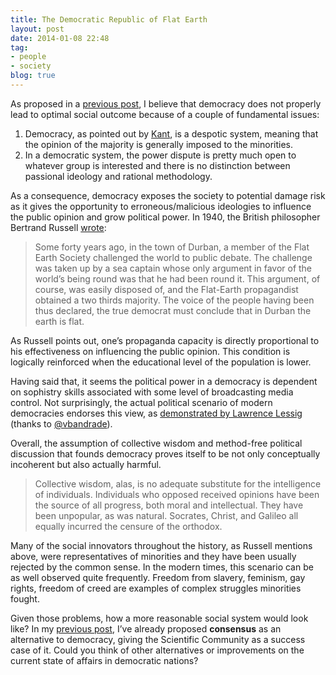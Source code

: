 ```yaml
---
title: The Democratic Republic of Flat Earth
layout: post
date: 2014-01-08 22:48
tag:
- people
- society
blog: true
---
```


As proposed in a [previous post](http://vvgomes.com/democracia-nao-funciona/), I believe that democracy does not properly lead to optimal social outcome because of a couple of fundamental issues:

1. Democracy, as pointed out by [Kant](http://amazon.com/dp/0915145472), is a despotic system, meaning that the opinion of the majority is generally imposed to the minorities.
2. In a democratic system, the power dispute is pretty much open to whatever group is interested and there is no distinction between passional ideology and rational methodology.

As a consequence, democracy exposes the society to potential damage risk as it gives the opportunity to erroneous/malicious ideologies to influence the public opinion and grow political power. In 1940, the British philosopher Bertrand Russell [wrote](http://amazon.com/dp/0671203231):

> Some forty years ago, in the town of Durban, a member of the Flat Earth Society challenged the world to public debate. The challenge was taken up by a sea captain whose only argument in favor of the world’s being round was that he had been round it. This argument, of course, was easily disposed of, and the Flat-Earth propagandist obtained a two thirds majority. The voice of the people having been thus declared, the true democrat must conclude that in Durban the earth is flat.

As Russell points out, one’s propaganda capacity is directly proportional to his effectiveness on influencing the public opinion. This condition is logically reinforced when the educational level of the population is lower.

Having said that, it seems the political power in a democracy is dependent on sophistry skills associated with some level of broadcasting media control. Not surprisingly, the actual political scenario of modern democracies endorses this view, as [demonstrated by Lawrence Lessig](http://www.ted.com/talks/lawrence_lessig_we_the_people_and_the_republic_we_must_reclaim) (thanks to [@vbandrade](https://twitter.com/vbandrade)).

Overall, the assumption of collective wisdom and method-free political discussion that founds democracy proves itself to be not only conceptually incoherent but also actually harmful.

> Collective wisdom, alas, is no adequate substitute for the intelligence of individuals. Individuals who opposed received opinions have been the source of all progress, both moral and intellectual. They have been unpopular, as was natural. Socrates, Christ, and Galileo all equally incurred the censure of the orthodox.

Many of the social innovators throughout the history, as Russell mentions above, were representatives of minorities and they have been usually rejected by the common sense. In the modern times, this scenario can be as well observed quite frequently. Freedom from slavery, feminism, gay rights, freedom of creed are examples of complex struggles minorities fought.

Given those problems, how a more reasonable social system would look like? In my [previous post](http://vvgomes.com/democracia-nao-funciona/), I’ve already proposed **consensus** as an alternative to democracy, giving the Scientific Community as a success case of it. Could you think of other alternatives or improvements on the current state of affairs in democratic nations?
